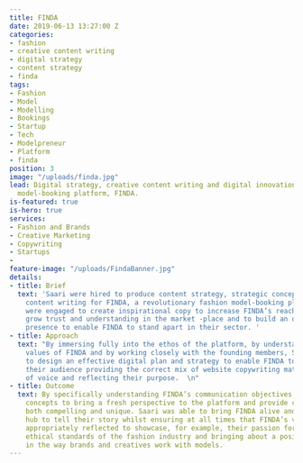 ```yaml
---
title: FINDA
date: 2019-06-13 13:27:00 Z
categories:
- fashion
- creative content writing
- digital strategy
- content strategy
- finda
tags:
- Fashion
- Model
- Modelling
- Bookings
- Startup
- Tech
- Modelpreneur
- Platform
- finda
position: 3
image: "/uploads/finda.jpg"
lead: Digital strategy, creative content writing and digital innovation for fashion,
  model-booking platform, FINDA.
is-featured: true
is-hero: true
services:
- Fashion and Brands
- Creative Marketing
- Copywriting
- Startups
- 
feature-image: "/uploads/FindaBanner.jpg"
details:
- title: Brief
  text: 'Saari were hired to produce content strategy, strategic concepts and website
    content writing for FINDA, a revolutionary fashion model-booking platform. Saari
    were engaged to create inspirational copy to increase FINDA’s reach and services,
    grow trust and understanding in the market -place and to build an online digital
    presence to enable FINDA to stand apart in their sector. '
- title: Approach
  text: "By immersing fully into the ethos of the platform, by understanding the core
    values of FINDA and by working closely with the founding members, Saari was able
    to design an effective digital plan and strategy to enable FINDA to connect with
    their audience providing the correct mix of website copywriting matching the tone
    of voice and reflecting their purpose.  \n"
- title: Outcome
  text: By specifically understanding FINDA’s communication objectives, Saari created
    concepts to bring a fresh perspective to the platform and provide copy which was
    both compelling and unique. Saari was able to bring FINDA alive and build an online
    hub to tell their story whilst ensuring at all times that FINDA’s values were
    appropriately reflected to showcase, for example, their passion for raising the
    ethical standards of the fashion industry and bringing about a positive change
    in the way brands and creatives work with models.
---
```


